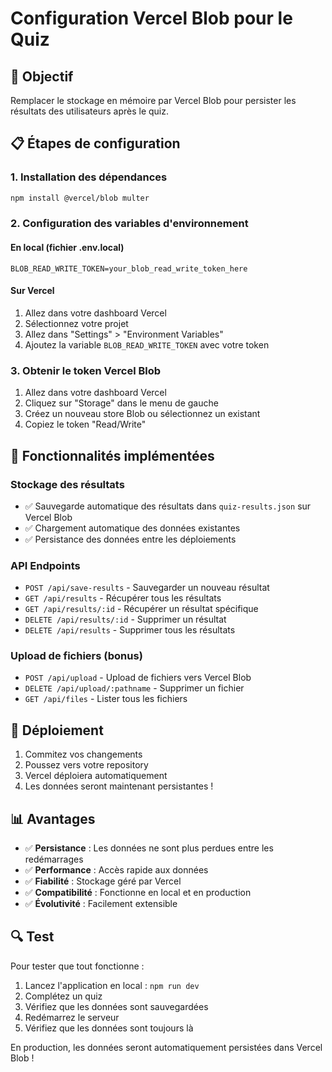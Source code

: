 # Configuration Vercel Blob pour le Quiz

## 🎯 Objectif
Remplacer le stockage en mémoire par Vercel Blob pour persister les résultats des utilisateurs après le quiz.

## 📋 Étapes de configuration

### 1. Installation des dépendances
```bash
npm install @vercel/blob multer
```

### 2. Configuration des variables d'environnement

#### En local (fichier .env.local)
```
BLOB_READ_WRITE_TOKEN=your_blob_read_write_token_here
```

#### Sur Vercel
1. Allez dans votre dashboard Vercel
2. Sélectionnez votre projet
3. Allez dans "Settings" > "Environment Variables"
4. Ajoutez la variable `BLOB_READ_WRITE_TOKEN` avec votre token

### 3. Obtenir le token Vercel Blob
1. Allez dans votre dashboard Vercel
2. Cliquez sur "Storage" dans le menu de gauche
3. Créez un nouveau store Blob ou sélectionnez un existant
4. Copiez le token "Read/Write"

## 🔧 Fonctionnalités implémentées

### Stockage des résultats
- ✅ Sauvegarde automatique des résultats dans `quiz-results.json` sur Vercel Blob
- ✅ Chargement automatique des données existantes
- ✅ Persistance des données entre les déploiements

### API Endpoints
- `POST /api/save-results` - Sauvegarder un nouveau résultat
- `GET /api/results` - Récupérer tous les résultats
- `GET /api/results/:id` - Récupérer un résultat spécifique
- `DELETE /api/results/:id` - Supprimer un résultat
- `DELETE /api/results` - Supprimer tous les résultats

### Upload de fichiers (bonus)
- `POST /api/upload` - Upload de fichiers vers Vercel Blob
- `DELETE /api/upload/:pathname` - Supprimer un fichier
- `GET /api/files` - Lister tous les fichiers

## 🚀 Déploiement

1. Commitez vos changements
2. Poussez vers votre repository
3. Vercel déploiera automatiquement
4. Les données seront maintenant persistantes !

## 📊 Avantages

- ✅ **Persistance** : Les données ne sont plus perdues entre les redémarrages
- ✅ **Performance** : Accès rapide aux données
- ✅ **Fiabilité** : Stockage géré par Vercel
- ✅ **Compatibilité** : Fonctionne en local et en production
- ✅ **Évolutivité** : Facilement extensible

## 🔍 Test

Pour tester que tout fonctionne :

1. Lancez l'application en local : `npm run dev`
2. Complétez un quiz
3. Vérifiez que les données sont sauvegardées
4. Redémarrez le serveur
5. Vérifiez que les données sont toujours là

En production, les données seront automatiquement persistées dans Vercel Blob !
